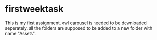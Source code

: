 # firstweektask
This is my first assignment.
owl carousel is needed to be downloaded seperately.
all the folders are supposed to be added to a new folder with name "Assets".

